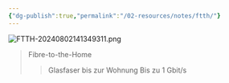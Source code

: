 ```yaml
---
{"dg-publish":true,"permalink":"/02-resources/notes/ftth/"}
---
```


![FTTH-20240802141349311.png](/img/user/02%20-%20RESOURCES/Files/IMG/FTTH-20240802141349311.png)
>Fibre-to-the-Home
>>Glasfaser bis zur Wohnung
>>Bis zu 1 Gbit/s
